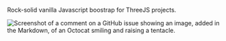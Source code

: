 Rock-solid vanilla Javascript boostrap for ThreeJS projects.

![Screenshot of a comment on a GitHub issue showing an image, added in the Markdown, of an Octocat smiling and raising a tentacle.](https://www.desdinova.it/desdinova3dengine_light.png)




